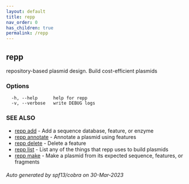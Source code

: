 ```yaml
---
layout: default
title: repp
nav_order: 0
has_children: true
permalink: /repp
---
```

## repp

repository-based plasmid design. Build cost-efficient plasmids

### Options

```
  -h, --help      help for repp
  -v, --verbose   write DEBUG logs
```

### SEE ALSO

* [repp add](repp_add)	 - Add a sequence database, feature, or enzyme
* [repp annotate](repp_annotate)	 - Annotate a plasmid using features
* [repp delete](repp_delete)	 - Delete a feature
* [repp list](repp_list)	 - List any of the things that repp uses to build plasmids
* [repp make](repp_make)	 - Make a plasmid from its expected sequence, features, or fragments

###### Auto generated by spf13/cobra on 30-Mar-2023
